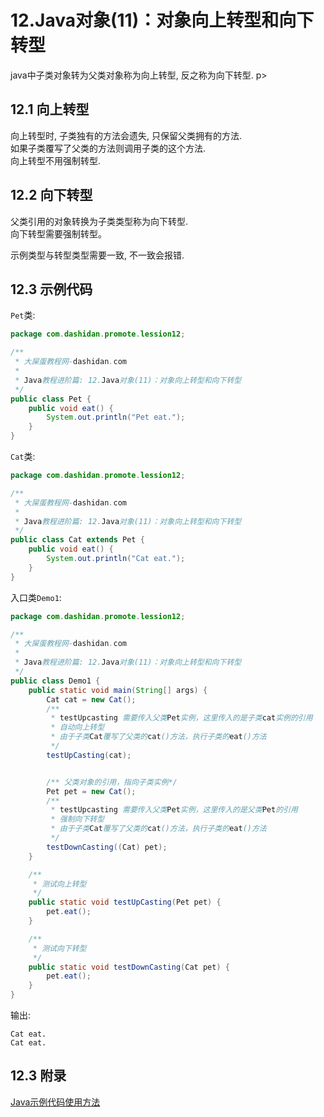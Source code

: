 12.Java对象(11)：对象向上转型和向下转型
===

<div class="jumbotron">
	<p>java中子类对象转为父类对象称为向上转型, 反之称为向下转型. p>
</div>

12.1 向上转型
---

向上转型时, 子类独有的方法会遗失, 只保留父类拥有的方法.     
如果子类覆写了父类的方法则调用子类的这个方法.    
向上转型不用强制转型.  

12.2 向下转型
---

父类引用的对象转换为子类类型称为向下转型.    
向下转型需要强制转型。

<div class="bs-callout bs-callout-warning">
	<p>示例类型与转型类型需要一致, 不一致会报错.</p>
</div>
	
12.3 示例代码
---

`Pet`类:
```java
package com.dashidan.promote.lession12;

/**
 * 大屎蛋教程网-dashidan.com
 *
 * Java教程进阶篇: 12.Java对象(11)：对象向上转型和向下转型
 */
public class Pet {
    public void eat() {
        System.out.println("Pet eat.");
    }
}

```
`Cat`类:

```java
package com.dashidan.promote.lession12;

/**
 * 大屎蛋教程网-dashidan.com
 *
 * Java教程进阶篇: 12.Java对象(11)：对象向上转型和向下转型
 */
public class Cat extends Pet {
    public void eat() {
        System.out.println("Cat eat.");
    }
}

```

入口类`Demo1`:

```java
package com.dashidan.promote.lession12;

/**
 * 大屎蛋教程网-dashidan.com
 *
 * Java教程进阶篇: 12.Java对象(11)：对象向上转型和向下转型
 */
public class Demo1 {
    public static void main(String[] args) {
        Cat cat = new Cat();
        /**
         * testUpcasting 需要传入父类Pet实例，这里传入的是子类cat实例的引用
         * 自动向上转型
         * 由于子类Cat覆写了父类的cat()方法，执行子类的eat()方法
         */
        testUpCasting(cat);


        /** 父类对象的引用，指向子类实例*/
        Pet pet = new Cat();
        /**
         * testUpcasting 需要传入父类Pet实例，这里传入的是父类Pet的引用
         * 强制向下转型
         * 由于子类Cat覆写了父类的cat()方法，执行子类的eat()方法
         */
        testDownCasting((Cat) pet);
    }

    /**
     * 测试向上转型
     */
    public static void testUpCasting(Pet pet) {
        pet.eat();
    }

    /**
     * 测试向下转型
     */
    public static void testDownCasting(Cat pet) {
        pet.eat();
    }
}

```

输出:   

	Cat eat.
	Cat eat.
	
12.3 附录
---

[Java示例代码使用方法](http://localhost/article/java/addenda/Java示例代码使用方法.html)